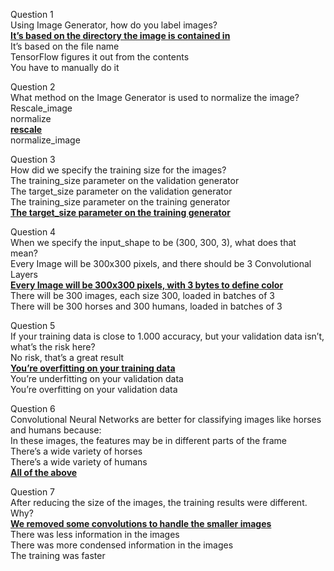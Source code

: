 Question 1<br>
Using Image Generator, how do you label images?<br>
**<ins>It’s based on the directory the image is contained in</ins>**<br>
It’s based on the file name<br>
TensorFlow figures it out from the contents<br>
You have to manually do it<br>

Question 2<br>
What method on the Image Generator is used to normalize the image?<br>
Rescale_image<br>
normalize<br>
**<ins>rescale</ins>**<br>
normalize_image<br>

Question 3<br>
How did we specify the training size for the images?<br>
The training_size parameter on the validation generator<br>
The target_size parameter on the validation generator<br>
The training_size parameter on the training generator<br>
**<ins>The target_size parameter on the training generator</ins>**<br>

Question 4<br>
When we specify the input_shape to be (300, 300, 3), what does that mean?<br>
Every Image will be 300x300 pixels, and there should be 3 Convolutional Layers<br>
**<ins>Every Image will be 300x300 pixels, with 3 bytes to define color</ins>**<br>
There will be 300 images, each size 300, loaded in batches of 3<br>
There will be 300 horses and 300 humans, loaded in batches of 3<br>

Question 5<br>
If your training data is close to 1.000 accuracy, but your validation data isn’t, what’s the risk here?<br>
No risk, that’s a great result<br>
**<ins>You’re overfitting on your training data</ins>**<br>
You’re underfitting on your validation data<br>
You’re overfitting on your validation data<br>

Question 6<br>
Convolutional Neural Networks are better for classifying images like horses and humans because:<br>
In these images, the features may be in different parts of the frame<br>
There’s a wide variety of horses<br>
There’s a wide variety of humans<br>
**<ins>All of the above</ins>**<br>

Question 7<br>
After reducing the size of the images, the training results were different. Why?<br>
**<ins>We removed some convolutions to handle the smaller images</ins>**<br>
There was less information in the images<br>
There was more condensed information in the images<br>
The training was faster<br>